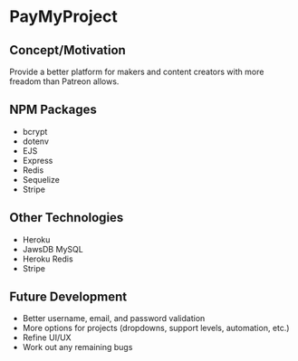 # PayMyProject

## Concept/Motivation
Provide a better platform for makers and content creators with more freadom than Patreon allows.

## NPM Packages
- bcrypt
- dotenv
- EJS
- Express
- Redis
- Sequelize
- Stripe

## Other Technologies
- Heroku
- JawsDB MySQL
- Heroku Redis
- Stripe

## Future Development
- Better username, email, and password validation
- More options for projects (dropdowns, support levels, automation, etc.)
- Refine UI/UX
- Work out any remaining bugs
